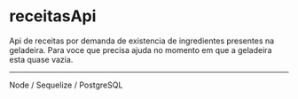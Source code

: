 # receitasApi

Api de receitas por demanda de existencia de ingredientes presentes na geladeira.
Para voce que precisa ajuda no momento em que a geladeira esta quase vazia.

----------

Node /
Sequelize /
PostgreSQL
